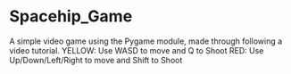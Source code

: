 # Spacehip_Game
A simple video game using the Pygame module, made through following a video tutorial. 
YELLOW: Use WASD to move and Q to Shoot
RED: Use Up/Down/Left/Right to move and Shift to Shoot
